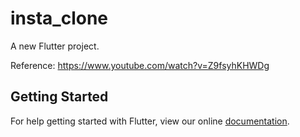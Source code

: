 # insta_clone

A new Flutter project.

Reference: https://www.youtube.com/watch?v=Z9fsyhKHWDg

## Getting Started

For help getting started with Flutter, view our online
[documentation](https://flutter.io/).
